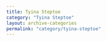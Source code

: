 ```yaml
---
title: Tyina Steptoe
category: "Tyina Steptoe"
layout: archive-categories
permalink: "category/tyina-steptoe"
---
```

